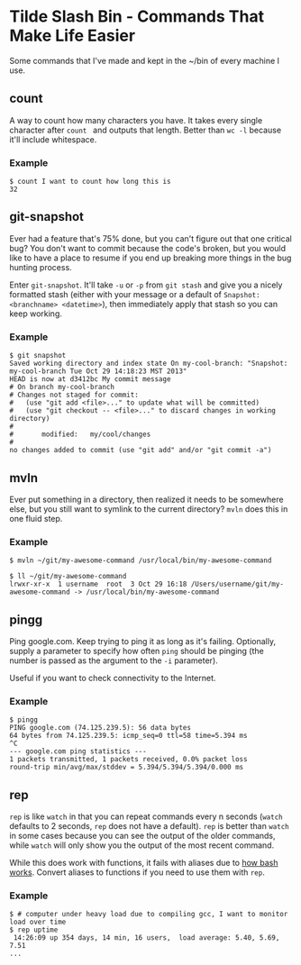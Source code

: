 Tilde Slash Bin - Commands That Make Life Easier
================================================

Some commands that I've made and kept in the ~/bin of every machine I use.

## count

A way to count how many characters you have. It takes every single character
after `count ` and outputs that length. Better than `wc -l` because it'll
include whitespace.

### Example

```
$ count I want to count how long this is
32
```

## git-snapshot

Ever had a feature that's 75% done, but you can't figure out that one critical
bug? You don't want to commit because the code's broken, but you would like to
have a place to resume if you end up breaking more things in the bug hunting
process.

Enter `git-snapshot`. It'll take `-u` or `-p` from `git stash` and give you a
nicely formatted stash (either with your message or a default of `Snapshot:
<branchname> <datetime>`), then immediately apply that stash so you can keep
working.

### Example

```
$ git snapshot
Saved working directory and index state On my-cool-branch: "Snapshot: my-cool-branch Tue Oct 29 14:18:23 MST 2013"
HEAD is now at d3412bc My commit message
# On branch my-cool-branch
# Changes not staged for commit:
#   (use "git add <file>..." to update what will be committed)
#   (use "git checkout -- <file>..." to discard changes in working directory)
#
#       modified:   my/cool/changes
#
no changes added to commit (use "git add" and/or "git commit -a")
```

## mvln

Ever put something in a directory, then realized it needs to be somewhere else,
but you still want to symlink to the current directory? `mvln` does this in one
fluid step.

### Example

```
$ mvln ~/git/my-awesome-command /usr/local/bin/my-awesome-command

$ ll ~/git/my-awesome-command
lrwxr-xr-x  1 username  root  3 Oct 29 16:18 /Users/username/git/my-awesome-command -> /usr/local/bin/my-awesome-command
```

## pingg

Ping google.com. Keep trying to ping it as long as it's failing. Optionally,
supply a parameter to specify how often `ping` should be pinging (the number is
passed as the argument to the `-i` parameter).

Useful if you want to check connectivity to the Internet.

### Example

```
$ pingg
PING google.com (74.125.239.5): 56 data bytes
64 bytes from 74.125.239.5: icmp_seq=0 ttl=58 time=5.394 ms
^C
--- google.com ping statistics ---
1 packets transmitted, 1 packets received, 0.0% packet loss
round-trip min/avg/max/stddev = 5.394/5.394/5.394/0.000 ms
```

## rep

`rep` is like `watch` in that you can repeat commands every n seconds (`watch`
defaults to 2 seconds, `rep` does not have a default). `rep` is better than
`watch` in some cases because you can see the output of the older commands,
while `watch` will only show you the output of the most recent command.

While this does work with functions, it fails with aliases due to [how bash
works](http://stackoverflow.com/a/11136867/211176). Convert aliases to functions
if you need to use them with `rep`.

### Example

```
$ # computer under heavy load due to compiling gcc, I want to monitor load over time
$ rep uptime
 14:26:09 up 354 days, 14 min, 16 users,  load average: 5.40, 5.69, 7.51
...
```

